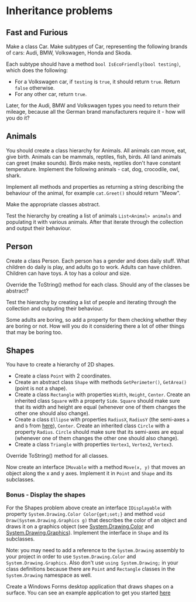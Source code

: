 # Inheritance problems

## Fast and Furious
Make a class Car. 
Make subtypes of Car, representing the following brands of cars: Audi, BMW, Volkswagen, Honda and Skoda.

Each subtype should have a method `bool IsEcoFriendly(bool testing)`, which does the following:
- For a Volkswagen car, if `testing` is `true`, it should return `true`. Return `false` otherwise.
- For any other car, return `true`.

Later, for the Audi, BMW and Volkswagen types you need to return their mileage, because all the German brand manufacturers require it - how will you do it?

## Animals
You should create a class hierarchy for Animals. All animals can move, eat, give birth. Animals can be mammals, reptiles, fish, birds. All land animals can greet (make sounds). Birds make nests, reptiles don't have constant temperature. Implement the following animals - cat, dog, crocodile, owl, shark.

Implement all methods and properties as returning a string describing the behaviour of the animal, for example `cat.Greet()` should return "Meow".

Make the appropriate classes abstract.

Test the hierarchy by creating a list of animals `List<Animal> animals` and populating it with various animals. After that iterate through the collection and output their behaviour.

## Person

Create a class Person. Each person has a gender and does daily stuff. What children do daily is play, and adults go to work. Adults can have children. Children can have toys. A toy has a colour and size.

Override the ToString() method for each class. Should any of the classes be abstract?

Test the hierarchy by creating a list of people and iterating through the collection and outputing their behaviour.

Some adults are boring, so add a property for them checking whether they are boring or not. How will you do it considering there a lot of other things that may be boring too.

## Shapes

You have to create a hierarchy of 2D shapes.

* Create a class `Point` with 2 coordinates.
* Create an abstract class `Shape` with methods `GetPerimeter()`, `GetArea()` (point is not a shape).
* Create a class `Rectangle` with properties `Width`, `Height`, `Center`. Create an inherited class `Square` with a property `Side`. `Square` should make sure that its width and height are equal (whenever one of them changes the other one should also change).
* Create a class `Ellipse` with properties `RadiusX`, `RadiusY` (the semi-axes `a` and `b` from [here](https://en.wikipedia.org/wiki/Ellipse#Elements_of_an_ellipse)), `Center`. Create an inherited class `Circle` with a property `Radius`. `Circle` should make sure that its semi-axes are equal (whenever one of them changes the other one should also change).
* Create a class `Triangle` with properties `Vertex1`, `Vertex2`, `Vertex3`.

Override ToString() method for all classes.

Now create an interface `IMovable` with a method `Move(x, y)` that moves an object along the x and y axes. Implement it in `Point` and `Shape` and its subclasses.

### Bonus - Display the shapes

For the Shapes problem above create an interface `IDisplayable` with property `System.Drawing.Color Color{get;set;}` and method `void Draw(System.Drawing.Graphics g)` that describes the color of an object and draws it on a graphics object (see [System.Drawing.Color](https://msdn.microsoft.com/en-us/library/system.drawing.color%28v=vs.110%29.aspx) and [System.Drawing.Graphics](https://msdn.microsoft.com/en-us/library/system.drawing.graphics%28v=vs.110%29.aspx)). Implement the interface in `Shape` and its subclasses.

Note: you may need to add a reference to the `System.Drawing` assembly to your project in order to use `System.Drawing.Color` and `System.Drawing.Graphics`. Also don't use `using System.Drawing;` in your class definitions because there are `Point` and `Rectangle` classes in the `System.Drawing` namespace as well.

Create a Windows Forms desktop application that draws shapes on a surface. You can see an example application to get you started [here](https://github.com/HackBulgaria/Programming101-CSharp/tree/master/week05/02-Inheritance/Shapes)
